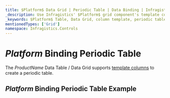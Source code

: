 ```yaml
---
title: $Platform$ Data Grid | Periodic Table | Data Binding | Infragistics
_description: Use Infragistics' $Platform$ grid component's template columns to create a periodic table. View our $ProductName$ table demos!
_keywords: $Platform$ Table, Data Grid, column template, periodic table, $ProductName$, data binding, Infragistics
mentionedTypes: ['Grid']
namespace: Infragistics.Controls
---
```


# $Platform$ Binding Periodic Table

The $ProductName$ Data Table / Data Grid supports [template columns](data-grid-column-types.md#template-column) to create a periodic table.

## $Platform$ Binding Periodic Table Example


<code-view style="height: 600px"
           data-demos-base-url="{environment:dvDemosBaseUrl}"
           iframe-src="{environment:dvDemosBaseUrl}/grids/data-grid-type-periodic-table"
           alt="$Platform$ Binding Periodic Table Example"
           github-src="grids/data-grid/type-periodic-table">
</code-view>

